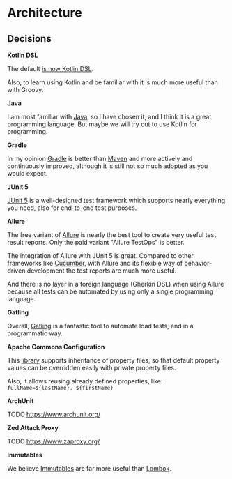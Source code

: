 # Architecture

## Decisions

**Kotlin DSL**

The default [is now Kotlin DSL](https://blog.gradle.org/kotlin-dsl-is-now-the-default-for-new-gradle-builds).

Also, to learn using Kotlin and be familiar with it is much more useful than with Groovy.

**Java**

I am most familiar with [Java](https://www.java.com/), so I have chosen it, and I think it is a great programming
language. But maybe we will try out to use Kotlin for programming.

**Gradle**

In my opinion [Gradle](https://gradle.org/) is better than [Maven](https://maven.apache.org/) and more actively and
continuously improved, although it is still not so much adopted as you would expect.

**JUnit 5**

[JUnit 5](https://junit.org/junit5/docs/current/user-guide/) is a well-designed test framework which supports nearly
everything you need, also for end-to-end test purposes.

**Allure**

The free variant of [Allure](http://allure.qatools.ru/) is nearly the best tool to create very useful test result
reports. Only the paid variant "Allure TestOps" is better.

The integration of Allure with JUnit 5 is great. Compared to other frameworks like [Cucumber](https://cucumber.io/),
with Allure and its flexible way of behavior-driven development the test reports are much more useful.

And there is no layer in a foreign language (Gherkin DSL) when using Allure because all tests can be automated by using
only a single programming language.

**Gatling**

Overall, [Gatling](https://gatling.io/) is a fantastic tool to automate load tests, and in a programmatic way.

**Apache Commons Configuration**

This [library](https://commons.apache.org/proper/commons-configuration/) supports inheritance of property files, so that
default property values can be overridden easily with private property files.

Also, it allows reusing already defined properties, like: `fullName=${lastName}, ${firstName}`

**ArchUnit**

TODO https://www.archunit.org/

**Zed Attack Proxy**

TODO https://www.zaproxy.org/

**Immutables**

We believe [Immutables](https://immutables.github.io/) are far more useful than [Lombok](https://projectlombok.org/).
